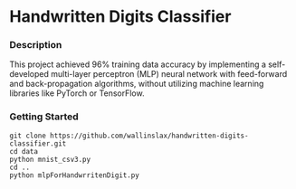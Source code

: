 # Handwritten Digits Classifier

### Description
This project achieved 96% training data accuracy by implementing a self-developed multi-layer perceptron (MLP) neural network with feed-forward and back-propagation algorithms, without utilizing machine learning libraries like PyTorch or TensorFlow.

### Getting Started
    git clone https://github.com/wallinslax/handwritten-digits-classifier.git
    cd data
    python mnist_csv3.py
    cd ..
    python mlpForHandwrritenDigit.py
